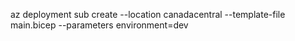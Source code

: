 az deployment sub create --location canadacentral --template-file main.bicep --parameters environment=dev

